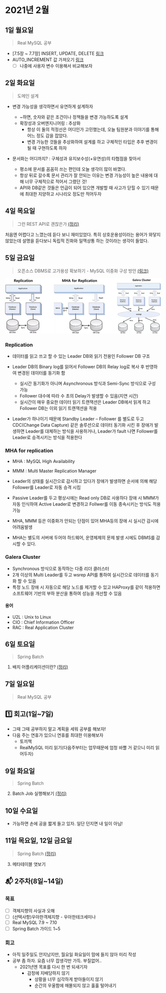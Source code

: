 # 2021년 2월

## 1일 월요일

> Real MySQL 공부

- [7.5장 ~ 7.7장] INSERT, UPDATE, DELETE
  [링크](https://github.com/gazi-gazi/real-mysql/blob/main/7/7.5_7.7/7.5_7.7_jnsorn.md)
- AUTO_INCREMENT 값 가져오기 [링크](https://github.com/gazi-gazi/real-mysql/issues/51)
    - [ ] 나중에 사용자 변수 이용해서 비교해보자

## 2일 화요일

> 도메인 설계

- 변경 가능성을 생각하면서 유연하게 설계하자
    - ~하면, 숫자와 같은 조건이나 정책들을 변경 가능하도록 설계
    - 확장성과 오버엔지니어링 : 추상화
        - 항상 이 둘의 적정선은 어디인가 고민했는데, 오늘 팀원분과 이야기를 통해 어느 정도 감을 잡았다.
        - 변경 가능한 것들을 추상화하여 설계를 하고 구체적인 타입은 추후 변경이 될 때 구현하도록 하자

- 문서화는 어디까지? : 구체성과 유지보수성(+유연성)의 타협점을 찾아서
    - 평소에 문서를 꼼꼼히 쓰는 편인데 오늘 생각이 많이 바꼈다.
    - 항상 뒤로 갈수록 문서 관리가 잘 안되는 이유는 변경 가능성이 높은 내용에 대해 너무 구체적으로 적어서 그랬던 것!
    - API와 DB같은 것들은 언급이 되어 있으면 개발할 때 사고가 닫힐 수 있기 때문에 최대한 지양하고 시나리오 정도만 적어두자

## 4일 목요일

> 그런 REST API로 괜찮은가 [(정리)](../web/그런_REST_API로_괜찮은가.md)

처음엔 어렵다고 느꼈는데 듣다 보니 재미있었다. 특히 상호운용성이라는 용어가 와닿지 않았는데 설명을 듣다보니 독립적 진화와 일맥상통 하는 것이라는 생각이 들었다.

## 5일 금요일

> 오픈소스 DBMS로 고가용성 확보하기 - MySQL 이중화 구성 방안
> [(링크)](https://www.2e.co.kr/news/articleView.html?idxno=204172)

![img.png](../images/mysql_replication.png)

### Replication

- 데이터를 읽고 쓰고 할 수 있는 Leader DB와 읽기 전용인 Follower DB 구조
- Leader DB의 Binary log를 읽어서 Follower DB의 Relay log로 복사 후 반영하여 변경된 데이터를 동기화 함
    - 실시간 동기화가 아니며 Asynchronous 방식과 Semi-Sync 방식으로 구성 가능
    - Follower 대수에 따라 수 초의 Delay가 발생할 수 있음(지연 시간)
    - 실시간이 매우 중요한 데이터 읽기 트랜잭션은 Leader DB에서 읽게 하고 Follower DB는 이외 읽기 트랜잭션을 적용


- Leader가 하나이기 때문에 Standby Leader – Follower 를 별도로 두고 CDC(Change Data Capture) 같은 솔루션으로 데이터 동기화 시킨 후
  장애가 발생하면 Leader를 대체하는 방식을 사용하거나, Leader가 fault 나면 Follower를 Leader로 승격시키는 방식을 적용한다

### MHA for replication

- MHA : MySQL High Availability
- MMM : Multi Master Replication Manager


- Leader의 상태를 실시간으로 감시하고 있다가 장애가 발생하면 순서에 의해 해당 Follower를 Leader로 자동 승격 시킴
- Passive Leader를 두고 평상시에는 Read only DB로 사용하다 장애 시 MMM가 자동 인식하여 Active Leader로 변경하고 Follwer를 이동
  종속시키는 방식도 적용 가능


- MHA, MMM 등은 이중화가 안되는 단점이 있어 MHA등의 장애 시 실시간 감시에 어려움발생
- MHA는 별도의 서버에 두어야 하드웨어, 운영체제의 문제 발생 시에도 DBMS를 감시할 수 있다.

### Galera Cluster

- Synchronous 방식으로 동작하는 다중 리더 클러스터
- 2개 이상의 Multi Leader를 두고 wsrep API를 통하여 실시간으로 데이터를 동기화 할 수 있음
- 특정 노드 장애 시 자동으로 해당 노드를 제거할 수 있고 HAProxy를 같이 적용하면 소프트웨어 기반의 부하 분산을 통하여 성능을 개선할 수 있음

#### 용어

- U2L : Unix to Linux
- CIO : Chief Information Officer
- RAC : Real Application Cluster

## 6일 토요일

> Spring Batch

1. 배치 어플리케이션이란? [(정리)](../spring/spring-batch/spring_batch_guide.md)

## 7일 일요일

> Real MySQL 공부

## 1️⃣ 회고(1일~7일)

- 그때 그때 공부하지 말고 계획을 세워 공부를 해보자!
- 다음 주는 연휴가 있으니 연휴를 최대한 이용해보자
  - 토끼책
  - RealMySQL 미리 읽기(다음주부터는 업무때문에 엄청 바쁠 거 같으니 미리 읽어두자)

## 9일 화요일

> Spring Batch

2. Batch Job 실행해보기 [(정리)](../spring/spring-batch/spring_batch_guide.md)

## 10일 수요일

- 가능하면 손에 공을 짧게 들고 있자. 일단 던지면 내 일이 아님!

## 11일 목요일, 12일 금요일

> Spring Batch [(정리)](../spring/spring-batch/spring_batch_guide.md)

3. 메타테이블 엿보기 

## 📬 2주차(8일~14일)
### 목표
- [ ] 객체지향의 사실과 오해
- [ ] (선택사항)우아한객체지향 - 우아한테크세미나
- [ ] Real MySQL 7.9 ~ 7.10
- [ ] Spring Batch 가이드 1~5

### 회고
- 아직 일주일도 안지났지만, 월요일 화요일이 맘에 들지 않아 미리 작성
- 공부 좀 하자. 요즘 너무 잡생각만 가득. 부질없어.. 
  - 2021년엔 목표를 다시 한 번 되새기자
    - 감정에 지배당하지 않기
      - 상황을 너무 심각하게 받아들이지 않기
      - 순간의 우울함에 매몰되지 않고 훌훌 털어내기
  
